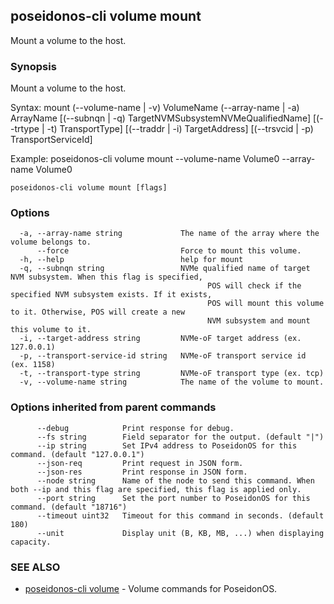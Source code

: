 ## poseidonos-cli volume mount

Mount a volume to the host.

### Synopsis


Mount a volume to the host. 

Syntax:
	mount (--volume-name | -v) VolumeName (--array-name | -a) ArrayName
	[(--subnqn | -q) TargetNVMSubsystemNVMeQualifiedName] [(--trtype | -t) TransportType]
	[(--traddr | -i) TargetAddress] [(--trsvcid | -p) TransportServiceId]

Example: 
	poseidonos-cli volume mount --volume-name Volume0 --array-name Volume0
	
         

```
poseidonos-cli volume mount [flags]
```

### Options

```
  -a, --array-name string             The name of the array where the volume belongs to.
      --force                         Force to mount this volume.
  -h, --help                          help for mount
  -q, --subnqn string                 NVMe qualified name of target NVM subsystem. When this flag is specified,
                                      		POS will check if the specified NVM subsystem exists. If it exists, 
                                      		POS will mount this volume to it. Otherwise, POS will create a new
                                      		NVM subsystem and mount this volume to it.
  -i, --target-address string         NVMe-oF target address (ex. 127.0.0.1)
  -p, --transport-service-id string   NVMe-oF transport service id (ex. 1158)
  -t, --transport-type string         NVMe-oF transport type (ex. tcp)
  -v, --volume-name string            The name of the volume to mount.
```

### Options inherited from parent commands

```
      --debug            Print response for debug.
      --fs string        Field separator for the output. (default "|")
      --ip string        Set IPv4 address to PoseidonOS for this command. (default "127.0.0.1")
      --json-req         Print request in JSON form.
      --json-res         Print response in JSON form.
      --node string      Name of the node to send this command. When both --ip and this flag are specified, this flag is applied only.
      --port string      Set the port number to PoseidonOS for this command. (default "18716")
      --timeout uint32   Timeout for this command in seconds. (default 180)
      --unit             Display unit (B, KB, MB, ...) when displaying capacity.
```

### SEE ALSO

* [poseidonos-cli volume](poseidonos-cli_volume.md)	 - Volume commands for PoseidonOS.

